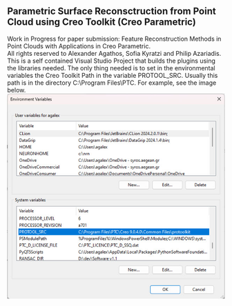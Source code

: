 ## Parametric Surface Reconsctruction from Point Cloud using Creo Toolkit (Creo Parametric)
Work in Progress for paper submission: Feature Reconstruction Methods in Point Clouds with Applications in Creo Parametric.<br>
All rights reserved to Alexander Agathos, Sofia Kyratzi and Philip Azariadis.<br>
This is a self contained Visual Studio Project that builds the plugins using the libraries needed. The only thing needed is to set in the environmental variables the Creo Toolkit Path in the variable PROTOOL_SRC. Usually this path is in the directory C:\Program Files\PTC\. For example,  see the image below.
![Environmental Variable](https://github.com/agalex1974/CreoSurfaceReconstructionFromPC/blob/main/ReadMeImages/2.jpg?raw=true) 

